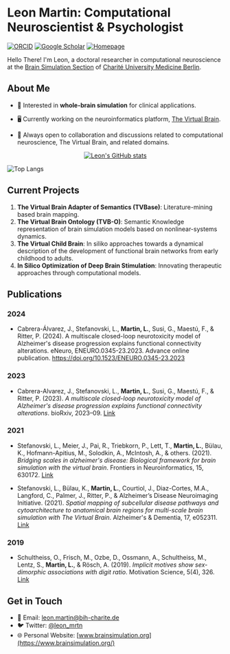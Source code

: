 # Leon Martin: Computational Neuroscientist & Psychologist
[![ORCID](https://img.shields.io/badge/ORCID-0000--0002--2599--0165-9745f5?style=flat-square.svg)](https://orcid.org/0000-0002-2599-0165)
[![Google Scholar](https://img.shields.io/badge/Google-Scholar-orange?style=flat-square.svg)](https://scholar.google.com/citations?user=u2lL5j8AAAAJ&hl=en)
[![Homepage](https://img.shields.io/badge/Visit-Homepage-blue?style=flat-square&logo=HomeAdvisor)](https://leon-k-martin.github.io/)

Hello There! I'm Leon, a doctoral researcher in computational neuroscience at the [Brain Simulation Section](https://www.brainsimulation.org) of [Charité University Medicine Berlin](https://neurologie.charite.de/en/metas/person_detail/person/address_detail/leon_martin_bsc-1/). 

## About Me

- 🧠 Interested in **whole-brain simulation** for clinical applications.
  
- 🖥 Currently working on the neuroinformatics platform, [The Virtual Brain](https://www.thevirtualbrain.org/).
  
- 🤝 Always open to collaboration and discussions related to computational neuroscience, The Virtual Brain, and related domains.

<p align="center">
  <a href="https://github.com/anuraghazra/github-readme-stats">
    <img src="https://github-readme-stats.vercel.app/api?username=leon-k-martin&show_icons=true&count_private=true" alt="Leon's GitHub stats" />
  </a>
</p>

![Top Langs](https://github-readme-stats.vercel.app/api/top-langs/?username=anuraghazra&layout=compact)


## Current Projects

1. **The Virtual Brain Adapter of Semantics (TVBase)**: Literature-mining based brain mapping.
2. **The Virtual Brain Ontology (TVB-O)**: Semantic Knowledge representation of brain simulation models based on nonlinear-systems dynamics.
3. **The Virtual Child Brain**: In siliko approaches towards a dynamical description of the development of functional brain networks from early childhood to adults.
4. **In Silico Optimization of Deep Brain Stimulation**: Innovating therapeutic approaches through computational models.

## Publications

### 2024
- Cabrera-Álvarez, J., Stefanovski, L., **Martin, L.**, Susi, G., Maestú, F., & Ritter, P. (2024). A multiscale closed-loop neurotoxicity model of Alzheimer's disease progression explains functional connectivity alterations. eNeuro, ENEURO.0345-23.2023. Advance online publication. https://doi.org/10.1523/ENEURO.0345-23.2023

### 2023
- Cabrera-Alvarez, J., Stefanovski, L., **Martin, L.**, Susi, G., Maestú, F., & Ritter, P. (2023). *A multiscale closed-loop neurotoxicity model of Alzheimer's disease progression explains functional connectivity alterations*. bioRxiv, 2023–09. [Link](#)

### 2021
- Stefanovski, L., Meier, J., Pai, R., Triebkorn, P., Lett, T., **Martin, L.**, Bülau, K., Hofmann-Apitius, M., Solodkin, A., McIntosh, A., & others. (2021). *Bridging scales in alzheimer's disease: Biological framework for brain simulation with the virtual brain*. Frontiers in Neuroinformatics, 15, 630172. [Link](#)

- Stefanovski, L., Bülau, K., **Martin, L.**, Courtiol, J., Diaz-Cortes, M.A., Langford, C., Palmer, J., Ritter, P., & Alzheimer’s Disease Neuroimaging Initiative. (2021). *Spatial mapping of subcellular disease pathways and cytoarchitecture to anatomical brain regions for multi-scale brain simulation with The Virtual Brain*. Alzheimer's & Dementia, 17, e052311. [Link](#)

### 2019
- Schultheiss, O., Frisch, M., Ozbe, D., Ossmann, A., Schultheiss, M., Lentz, S., **Martin, L.**, & Rösch, A. (2019). *Implicit motives show sex-dimorphic associations with digit ratio*. Motivation Science, 5(4), 326. [Link](#)


## Get in Touch
- 📧 Email: leon.martin@bih-charite.de
- 🐦 Twitter: [@leon_mrtn](https://twitter.com/leon_mrtn)
- 🌐 Personal Website: [www.brainsimulation.org](https://www.brainsimulation.org/)

